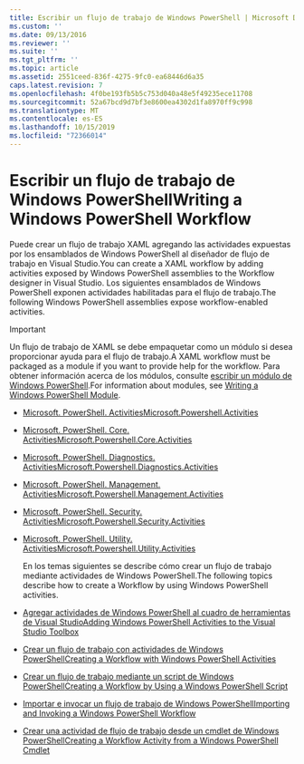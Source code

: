 ```yaml
---
title: Escribir un flujo de trabajo de Windows PowerShell | Microsoft Docs
ms.custom: ''
ms.date: 09/13/2016
ms.reviewer: ''
ms.suite: ''
ms.tgt_pltfrm: ''
ms.topic: article
ms.assetid: 2551ceed-836f-4275-9fc0-ea68446d6a35
caps.latest.revision: 7
ms.openlocfilehash: 4f0be193fb5b5c753d040a48e5f49235ece11708
ms.sourcegitcommit: 52a67bcd9d7bf3e8600ea4302d1fa8970ff9c998
ms.translationtype: MT
ms.contentlocale: es-ES
ms.lasthandoff: 10/15/2019
ms.locfileid: "72366014"
---
```

# <a name="writing-a-windows-powershell-workflow"></a><span data-ttu-id="c75bc-102">Escribir un flujo de trabajo de Windows PowerShell</span><span class="sxs-lookup"><span data-stu-id="c75bc-102">Writing a Windows PowerShell Workflow</span></span>

<span data-ttu-id="c75bc-103">Puede crear un flujo de trabajo XAML agregando las actividades expuestas por los ensamblados de Windows PowerShell al diseñador de flujo de trabajo en Visual Studio.</span><span class="sxs-lookup"><span data-stu-id="c75bc-103">You can create a XAML workflow by adding activities exposed by Windows PowerShell assemblies to the Workflow designer in Visual Studio.</span></span> <span data-ttu-id="c75bc-104">Los siguientes ensamblados de Windows PowerShell exponen actividades habilitadas para el flujo de trabajo.</span><span class="sxs-lookup"><span data-stu-id="c75bc-104">The following Windows PowerShell assemblies expose workflow-enabled activities.</span></span>

> [!IMPORTANT]
> <span data-ttu-id="c75bc-105">Un flujo de trabajo de XAML se debe empaquetar como un módulo si desea proporcionar ayuda para el flujo de trabajo.</span><span class="sxs-lookup"><span data-stu-id="c75bc-105">A XAML workflow must be packaged as a module if you want to provide help for the workflow.</span></span> <span data-ttu-id="c75bc-106">Para obtener información acerca de los módulos, consulte [escribir un módulo de Windows PowerShell](../module/writing-a-windows-powershell-module.md).</span><span class="sxs-lookup"><span data-stu-id="c75bc-106">For information about modules, see [Writing a Windows PowerShell Module](../module/writing-a-windows-powershell-module.md).</span></span>

- [<span data-ttu-id="c75bc-107">Microsoft. PowerShell. Activities</span><span class="sxs-lookup"><span data-stu-id="c75bc-107">Microsoft.Powershell.Activities</span></span>](/dotnet/api/Microsoft.PowerShell.Activities)

- [<span data-ttu-id="c75bc-108">Microsoft. PowerShell. Core. Activities</span><span class="sxs-lookup"><span data-stu-id="c75bc-108">Microsoft.Powershell.Core.Activities</span></span>](/dotnet/api/Microsoft.PowerShell.Core.Activities)

- [<span data-ttu-id="c75bc-109">Microsoft. PowerShell. Diagnostics. Activities</span><span class="sxs-lookup"><span data-stu-id="c75bc-109">Microsoft.Powershell.Diagnostics.Activities</span></span>](/dotnet/api/Microsoft.PowerShell.Diagnostics.Activities)

- [<span data-ttu-id="c75bc-110">Microsoft. PowerShell. Management. Activities</span><span class="sxs-lookup"><span data-stu-id="c75bc-110">Microsoft.Powershell.Management.Activities</span></span>](/dotnet/api/Microsoft.PowerShell.Management.Activities)

- [<span data-ttu-id="c75bc-111">Microsoft. PowerShell. Security. Activities</span><span class="sxs-lookup"><span data-stu-id="c75bc-111">Microsoft.Powershell.Security.Activities</span></span>](/dotnet/api/Microsoft.PowerShell.Security.Activities)

- [<span data-ttu-id="c75bc-112">Microsoft. PowerShell. Utility. Activities</span><span class="sxs-lookup"><span data-stu-id="c75bc-112">Microsoft.Powershell.Utility.Activities</span></span>](/dotnet/api/Microsoft.PowerShell.Utility.Activities)

  <span data-ttu-id="c75bc-113">En los temas siguientes se describe cómo crear un flujo de trabajo mediante actividades de Windows PowerShell.</span><span class="sxs-lookup"><span data-stu-id="c75bc-113">The following topics describe how to create a Workflow by using Windows PowerShell activities.</span></span>

- [<span data-ttu-id="c75bc-114">Agregar actividades de Windows PowerShell al cuadro de herramientas de Visual Studio</span><span class="sxs-lookup"><span data-stu-id="c75bc-114">Adding Windows PowerShell Activities to the Visual Studio Toolbox</span></span>](./adding-windows-powershell-activities-to-the-visual-studio-toolbox.md)

- [<span data-ttu-id="c75bc-115">Crear un flujo de trabajo con actividades de Windows PowerShell</span><span class="sxs-lookup"><span data-stu-id="c75bc-115">Creating a Workflow with Windows PowerShell Activities</span></span>](./creating-a-workflow-with-windows-powershell-activities.md)

- [<span data-ttu-id="c75bc-116">Crear un flujo de trabajo mediante un script de Windows PowerShell</span><span class="sxs-lookup"><span data-stu-id="c75bc-116">Creating a Workflow by Using a Windows PowerShell Script</span></span>](./creating-a-workflow-by-using-a-windows-powershell-script.md)

- [<span data-ttu-id="c75bc-117">Importar e invocar un flujo de trabajo de Windows PowerShell</span><span class="sxs-lookup"><span data-stu-id="c75bc-117">Importing and Invoking a Windows PowerShell Workflow</span></span>](./importing-and-invoking-a-windows-powershell-workflow.md)

- [<span data-ttu-id="c75bc-118">Crear una actividad de flujo de trabajo desde un cmdlet de Windows PowerShell</span><span class="sxs-lookup"><span data-stu-id="c75bc-118">Creating a Workflow Activity from a Windows PowerShell Cmdlet</span></span>](./creating-a-workflow-activity-from-a-windows-powershell-cmdlet.md)